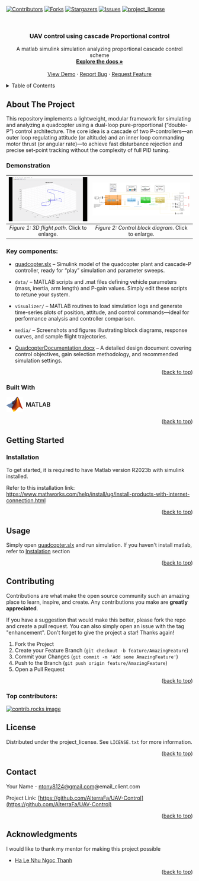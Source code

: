 <!-- Improved compatibility of back to top link: See: https://github.com/othneildrew/Best-README-Template/pull/73 -->
<a id="readme-top"></a>
<!--
*** Thanks for checking out the Best-README-Template. If you have a suggestion
*** that would make this better, please fork the repo and create a pull request
*** or simply open an issue with the tag "enhancement".
*** Don't forget to give the project a star!
*** Thanks again! Now go create something AMAZING! :D
-->



<!-- PROJECT SHIELDS -->
<!--
*** I'm using markdown "reference style" links for readability.
*** Reference links are enclosed in brackets [ ] instead of parentheses ( ).
*** See the bottom of this document for the declaration of the reference variables
*** for contributors-url, forks-url, etc. This is an optional, concise syntax you may use.
*** https://www.markdownguide.org/basic-syntax/#reference-style-links
-->
[![Contributors][contributors-shield]][contributors-url]
[![Forks][forks-shield]][forks-url]
[![Stargazers][stars-shield]][stars-url]
[![Issues][issues-shield]][issues-url]
[![project_license][license-shield]][license-url]



<!-- PROJECT LOGO -->
<br />
<div align="center">
<h3 align="center">UAV control using cascade Proportional control</h3>

  <p align="center">
    A matlab simulink simulation analyzing proportional cascade control scheme
    <br />
    <a href="https://github.com/AlterraFa/UAV-Control"><strong>Explore the docs »</strong></a>
    <br />
    <br />
    <a href="https://github.com/AlterraFa/UAV-Control">View Demo</a>
    &middot;
    <a href="https://github.com/AlterraFa/UAV-Control/issues/new?labels=bug&template=bug-report---.md">Report Bug</a>
    &middot;
    <a href="https://github.com/AlterraFa/UAV-Control/issues/new?labels=enhancement&template=feature-request---.md">Request Feature</a>
  </p>
</div>



<!-- TABLE OF CONTENTS -->
<details>
  <summary>Table of Contents</summary>
  <ol>
    <li>
      <a href="#about-the-project">About The Project</a>
      <ul>
        <li><a href="#demonstration">Demonstration</a></li>
        <li><a href="#key-components">Key Components</a></li>
        <li><a href="#built-with">Built With</a></li>
      </ul>
    </li>
    <li>
      <a href="#getting-started">Getting Started</a>
      <ul>
        <li><a href="#installation">Installation</a></li>
      </ul>
    </li>
    <li><a href="#usage">Usage</a></li>
    <li><a href="#contributing">Contributing</a></li>
    <li><a href="#license">License</a></li>
    <li><a href="#contact">Contact</a></li>
    <li><a href="#acknowledgments">Acknowledgments</a></li>
  </ol>
</details>



<!-- ABOUT THE PROJECT -->
## About The Project

This repository implements a lightweight, modular framework for simulating and analyzing a quadcopter using a dual-loop pure-proportional (“double-P”) control architecture. The core idea is a cascade of two P-controllers—an outer loop regulating attitude (or altitude) and an inner loop commanding motor thrust (or angular rate)—to achieve fast disturbance rejection and precise set-point tracking without the complexity of full PID tuning.

### Demonstration
| [![Control block diagram][Flight-gif]][Flight-gif] | [![3D flight path][Architecture]][Architecture] |
|:------------------------------------------------------------------------------:|:-------------------------------------------------------------------------:|
| *Figure 1: 3D flight path*. Click to enlarge.                           | *Figure 2: Control block diagram*. Click to enlarge.                              |

### Key components:

  * [quadcopter.slx](./main/quadcopter.slx) – Simulink model of the quadcopter plant and cascade-P controller, ready for “play” simulation and parameter sweeps.

  * `data/` – MATLAB scripts and .mat files defining vehicle parameters (mass, inertia, arm length) and P-gain values. Simply edit these scripts to retune your system.

  * `visualizer/` – MATLAB routines to load simulation logs and generate time-series plots of position, attitude, and control commands—ideal for performance analysis and controller comparison.

  * `media/` – Screenshots and figures illustrating block diagrams, response curves, and sample flight trajectories.

  * [QuadcopterDocumentation.docx](./QuadcopterDocumentation.docx) – A detailed design document covering control objectives, gain selection methodology, and recommended simulation settings.

<p align="right">(<a href="#readme-top">back to top</a>)</p>

### Built With

<a href="https://www.mathworks.com" style="display:inline-flex; align-items:center; text-decoration:none;">
  <img src="./media/Matlab_Logo.png" alt="MATLAB Logo" height="40px" />
  <span style="margin-left:8px; font-size:1rem; font-weight:600; color:inherit;">MATLAB</span>
</a>

<p align="right">(<a href="#readme-top">back to top</a>)</p>



<!-- GETTING STARTED -->
## Getting Started

### Installation

To get started, it is required to have Matlab version R2023b with simulink installed.

Refer to this installation link: https://www.mathworks.com/help/install/ug/install-products-with-internet-connection.html

<p align="right">(<a href="#readme-top">back to top</a>)</p>



<!-- USAGE EXAMPLES -->
## Usage

Simply open [quadcopter.slx](./main/quadcopter.slx) and run simulation. If you haven't install matlab, refer to [Instalation](#installation) section

<p align="right">(<a href="#readme-top">back to top</a>)</p>




<!-- CONTRIBUTING -->
## Contributing

Contributions are what make the open source community such an amazing place to learn, inspire, and create. Any contributions you make are **greatly appreciated**.

If you have a suggestion that would make this better, please fork the repo and create a pull request. You can also simply open an issue with the tag "enhancement".
Don't forget to give the project a star! Thanks again!

1. Fork the Project
2. Create your Feature Branch (`git checkout -b feature/AmazingFeature`)
3. Commit your Changes (`git commit -m 'Add some AmazingFeature'`)
4. Push to the Branch (`git push origin feature/AmazingFeature`)
5. Open a Pull Request

<p align="right">(<a href="#readme-top">back to top</a>)</p>

### Top contributors:

<a href="https://github.com/AlterraFa/UAV-Control/graphs/contributors">
  <img src="https://contrib.rocks/image?repo=AlterraFa/UAV-Control" alt="contrib.rocks image" />
</a>



<!-- LICENSE -->
## License

Distributed under the project_license. See `LICENSE.txt` for more information.

<p align="right">(<a href="#readme-top">back to top</a>)</p>



<!-- CONTACT -->
## Contact

Your Name - ntony8124@gmail.com@email_client.com

Project Link: [https://github.com/AlterraFa/UAV-Control](https://github.com/AlterraFa/UAV-Control)

<p align="right">(<a href="#readme-top">back to top</a>)</p>



<!-- ACKNOWLEDGMENTS -->
## Acknowledgments
I would like to thank my mentor for making this project possible 
* [Ha Le Nhu Ngoc Thanh](Mentor-url)

<p align="right">(<a href="#readme-top">back to top</a>)</p>



<!-- MARKDOWN LINKS & IMAGES -->
<!-- https://www.markdownguide.org/basic-syntax/#reference-style-links -->
[contributors-shield]: https://img.shields.io/github/contributors/AlterraFa/UAV-Control.svg?style=for-the-badge
[contributors-url]: https://github.com/AlterraFa/UAV-Control/graphs/contributors
[forks-shield]: https://img.shields.io/github/forks/AlterraFa/UAV-Control.svg?style=for-the-badge
[forks-url]: https://github.com/AlterraFa/UAV-Control/network/members
[stars-shield]: https://img.shields.io/github/stars/AlterraFa/UAV-Control.svg?style=for-the-badge
[stars-url]: https://github.com/AlterraFa/UAV-Control/stargazers
[issues-shield]: https://img.shields.io/github/issues/AlterraFa/UAV-Control.svg?style=for-the-badge
[issues-url]: https://github.com/AlterraFa/UAV-Control/issues
[license-shield]: https://img.shields.io/github/license/AlterraFa/UAV-Control.svg?style=for-the-badge
[license-url]: https://github.com/AlterraFa/UAV-Control/blob/master/LICENSE.txt
[Flight-gif]: media/Flight.gif
[Architecture]: media/Architeture.png
[Mentor-url]: https://sites.google.com/view/halenhungocthanh/homepage